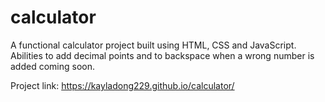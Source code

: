 # calculator
A functional calculator project built using HTML, CSS and JavaScript. Abilities to add decimal points and to backspace when a wrong number is added coming soon.

Project link: https://kayladong229.github.io/calculator/
